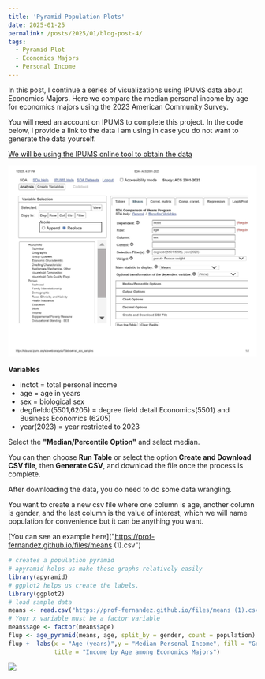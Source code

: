 ```yaml
---
title: 'Pyramid Population Plots'
date: 2025-01-25
permalink: /posts/2025/01/blog-post-4/
tags:
  - Pyramid Plot
  - Economics Majors
  - Personal Income
---
```


In this post, I continue a series of visualizations using IPUMS data about Economics Majors. Here we compare the median personal income by age for economics majors using the 2023 American Community Survey. 

You will need an account on IPUMS to complete this project. In the code below, I provide a link to the data I am using in case you do not want to generate the data yourself.

[We will be using the IPUMS online tool to obtain the data](https://usa.ipums.org/usa/sda/)

![](https://github.com/Prof-Fernandez/Prof-Fernandez.github.io/blob/f5468190791e340a1c12da544cad6c642dea72da/files/SDA%20-%20ACS%202001-2023.jpg)

__Variables__
- inctot = total personal income
- age = age in years
- sex = biological sex
- degfieldd(5501,6205) = degree field detail Economics(5501) and Business Economics (6205)
- year(2023) = year restricted to 2023

Select the __"Median/Percentile Option"__ and select median.

You can then choose __Run Table__ or select the option __Create and Download CSV file__, then __Generate CSV__, and download the file once the process is complete.

After downloading the data, you do need to do some data wrangling. 

You want to create a new csv file where one column is age, another column is gender, and the last column is the value of interest, which we will name population for convenience but it can be anything you want.

[You can see an example here]("https://prof-fernandez.github.io/files/means (1).csv")

```r
# creates a population pyramid
# apyramid helps us make these graphs relatively easily
library(apyramid)
# ggplot2 helps us create the labels.
library(ggplot2)
# load sample data 
means <- read.csv("https://prof-fernandez.github.io/files/means (1).csv")
# Your x variable must be a factor variable
means$age <- factor(means$age)
flup <- age_pyramid(means, age, split_by = gender, count = population)
flup +  labs(x = "Age (years)",y = "Median Personal Income", fill = "Gender", 
             title = "Income by Age among Economics Majors")
```
![](https://prof-fernandez.github.io/files/econ_income_by_age.jpg)
